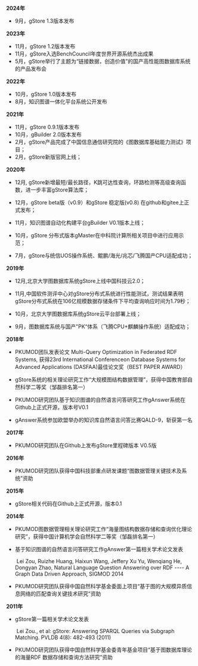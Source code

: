 **2024年**

- 9月，gStore 1.3版本发布

**2023年**

- 11月，gStore 1.2版本发布
- 11月，gStore入选BenchCouncil年度世界开源系统杰出成果
- 5月，gStore举行了主题为“链接数据，创造价值”的国产高性能图数据库系统的产品发布会

**2022年**

- 10月，gStore 1.0版本发布
- 8月，知识图谱一体化平台系统公开发布

**2021年**

- 11月，gStore 0.9.1版本发布
- 10月，gBuilder 2.0版本发布
- 2月，gStore产品完成了中国信息通信研究院的《图数据库基础能力测试》项目；
- 2月，gStore新版官网上线；

**2020年**

- 12月,  gStore新增最短/最长路径，K跳可达性查询，环路检测等高级查询函数，进一步丰富gStore算法库；

- 12月，gStore beta版（v0.9）和gStore 稳定版(v0.8) 在github和gitee上正式发布；

- 11月，知识图谱自动化构建平台gBuilder V0.1版本上线；

- 10月，gStore 分布式版本gMaster在中科院计算所相关项目中进行应用示范；

- 7月，gStore与统信UOS操作系统、鲲鹏/海光/兆芯/飞腾国产CPU适配成功；

**2019年**

- 12月,北京大学图数据库系统gStore上线中国科技云2.0；

- 11月,中国软件测评中心对gStore分布式系统进行性能测试，测试结果表明gStore分布式系统在106亿规模数据存储条件下平均查询响应时间为1.79秒；

- 10月，北京大学图数据库系统gStore云平台部署上线；

- 9月，图数据库系统与国产"PK“体系（飞腾CPU+麒麟操作系统）适配成功；

**2018年**

- PKUMOD团队发表论文 Multi-Query Optimization in Federated RDF Systems, 获得23rd International Conferenceon Database Systems for Advanced Applications (DASFAA)最佳论文奖（BEST PAPER AWARD）

- gStore系统的相关理论研究工作“大规模图结构数据管理”，获得中国教育部自然科学二等奖（邹磊排名第一）

- PKUMOD研究团队基于知识图谱的自然语言问答研究工作gAnswer系统在Github上正式开源，版本号V0.1

- gAnswer系统参加欧盟举办的知识库自然语言问答比赛QALD-9，斩获第一名

**2017年**

- PKUMOD研究团队在Github上发布gStore里程碑版本 V0.5版

**2016年**

- PKUMOD研究团队获得中国科技部重点研发课题“图数据管理关键技术及系统”资助

**2015年**

- gStore相关代码在Github上正式开源，版本0.1 

**2014年**

- PKUMOD图数据管理相关理论研究工作“海量图结构数据存储和查询优化理论研究”，获得中国计算机学会自然科学二等奖（邹磊排名第一）

- 基于知识图谱的自然语言问答研究工作gAnswer第一篇相关学术论文发表

  ​	Lei Zou, Ruizhe Huang, Haixun Wang, Jeffery Xu Yu, Wenqiang He, Dongyan Zhao, Natural Language Question Answering over RDF ---- A Graph Data Driven Approach, SIGMOD 2014

- PKUMOD研究团队获得中国自然科学基金委面上项目“基于图的大规模异质信息网络的匹配查询关键技术研究”资助

**2011年**

- gStore第一篇相关学术论文发表

  ​	Lei Zou., et al: gStore: Answering SPARQL Queries via Subgraph Matching. PVLDB 4(8): 482-493 (2011)

- PKUMOD研究团队获得中国自然科学基金委青年基金项目“基于图数据库理论的海量RDF 数据存储和查询方法研究”资助